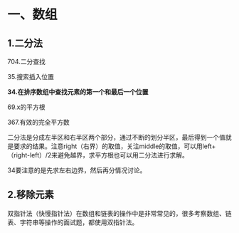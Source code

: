 # 一、数组

## 1.二分法

704.二分查找

35.搜索插入位置

**34.在排序数组中查找元素的第一个和最后一个位置**

69.x的平方根

367.有效的完全平方数

二分法是分成左半区和右半区两个部分，通过不断的划分半区，最后得到一个值就是要求的结果。注意right（右界）的取值，关注middle的取值，可以用left+（right-left）/2来避免越界，求平方根也可以用二分法进行求解。

34要注意的是先求左右边界，然后再分情况讨论。

## 2.移除元素

双指针法（快慢指针法）在数组和链表的操作中是非常常见的，很多考察数组、链表、字符串等操作的面试题，都使用双指针法。







